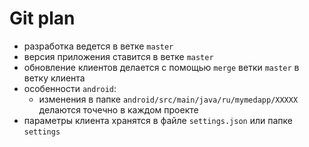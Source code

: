 # Git plan
* разработка ведется в ветке `master`
* версия приложения ставится в ветке `master`
* обновление клиентов делается с помощью `merge` ветки `master` в ветку клиента
* особенности `android`:
    * изменения в папке `android/src/main/java/ru/mymedapp/XXXXX` делаются точечно в каждом проекте
* параметры клиента хранятся в файле `settings.json` или папке `settings`
